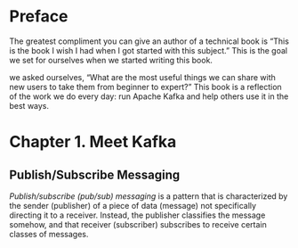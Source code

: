 # Preface

The greatest compliment you can give an author of a technical book is “This is the book I wish I had when I got started with this subject.” This is the goal we set for ourselves when we started writing this book. 



we asked ourselves, “What are the most useful things we can share with new users to take them from beginner to expert?” This book is a reflection of the work we do every day: run Apache Kafka and help others use it in the best ways.



# Chapter 1. Meet Kafka

## Publish/Subscribe Messaging

*Publish/subscribe (pub/sub) messaging* is a pattern that is characterized by the sender (publisher) of a piece of data (message) not specifically directing it to a receiver. Instead, the publisher classifies the message somehow, and that receiver (subscriber) subscribes to receive certain classes of messages.



